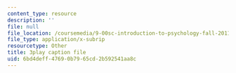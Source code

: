 ```yaml
---
content_type: resource
description: ''
file: null
file_location: /coursemedia/9-00sc-introduction-to-psychology-fall-2011/6bd4deff47690b7965cd2b592541aa8c_SjjGiqf96rI.srt
file_type: application/x-subrip
resourcetype: Other
title: 3play caption file
uid: 6bd4deff-4769-0b79-65cd-2b592541aa8c
---
```

